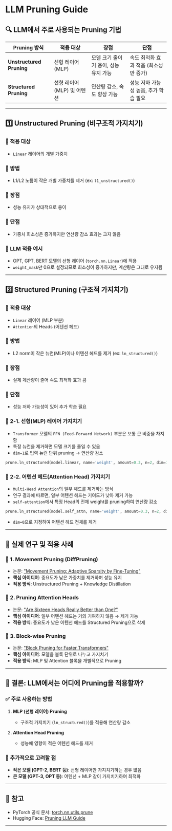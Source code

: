 # LLM Pruning Guide

## 🔍 LLM에서 주로 사용되는 Pruning 기법

| Pruning 방식           | 적용 대상                | 장점                                   | 단점                                    |
|-----------------------|----------------------|--------------------------------------|----------------------------------------|
| **Unstructured Pruning** | 선형 레이어 (MLP)      | 모델 크기 줄이기 용이, 성능 유지 가능 | 속도 최적화 효과 적음 (희소성만 증가)  |
| **Structured Pruning**  | 선형 레이어 (MLP) 및 어텐션 | 연산량 감소, 속도 향상 가능         | 성능 저하 가능성 높음, 추가 학습 필요  |

---

## 1️⃣ Unstructured Pruning (비구조적 가지치기)

### 📌 적용 대상
- `Linear` 레이어의 개별 가중치

### 📌 방법
- L1/L2 노름이 작은 개별 가중치를 제거 (ex: `l1_unstructured()`)

### 📌 장점
- 성능 유지가 상대적으로 용이

### 📌 단점
- 가중치 희소성은 증가하지만 연산량 감소 효과는 크지 않음

### 📌 LLM 적용 예시
- OPT, GPT, BERT 모델의 선형 레이어 (`torch.nn.Linear`)에 적용
- `weight_mask`만 0으로 설정되므로 희소성이 증가하지만, 계산량은 그대로 유지됨

---

## 2️⃣ Structured Pruning (구조적 가지치기)

### 📌 적용 대상
- `Linear` 레이어 (MLP 부분)
- `Attention`의 Heads (어텐션 헤드)

### 📌 방법
- L2 norm이 작은 뉴런(MLP)이나 어텐션 헤드를 제거 (ex: `ln_structured()`)

### 📌 장점
- 실제 계산량이 줄어 속도 최적화 효과 큼

### 📌 단점
- 성능 저하 가능성이 있어 추가 학습 필요

### 📌 2-1. 선형(MLP) 레이어 가지치기
- `Transformer` 모델의 `FFN (Feed-Forward Network)` 부분은 보통 큰 비중을 차지함
- 특정 뉴런을 제거하면 모델 크기를 줄일 수 있음
- `dim=1`로 입력 뉴런 단위 pruning → 연산량 감소

```python
prune.ln_structured(model.linear, name='weight', amount=0.3, n=2, dim=1)
```

### 📌 2-2. 어텐션 헤드(Attention Head) 가지치기
- `Multi-Head Attention`의 일부 헤드를 제거하는 방식
- 연구 결과에 따르면, 일부 어텐션 헤드는 기여도가 낮아 제거 가능
- `self-attention`에서 특정 Head의 전체 weight를 pruning하여 연산량 감소

```python
prune.ln_structured(model.self_attn, name='weight', amount=0.3, n=2, dim=0)  # Head 단위 pruning
```

- `dim=0`으로 지정하여 어텐션 헤드 전체를 제거

---

## 🔬 실제 연구 및 적용 사례

### 📖 1. Movement Pruning (DiffPruning)
- 논문: ["Movement Pruning: Adaptive Sparsity by Fine-Tuning"](https://arxiv.org/abs/2005.07683)
- **핵심 아이디어**: 중요도가 낮은 가중치를 제거하며 성능 유지
- **적용 방식**: Unstructured Pruning + Knowledge Distillation

### 📖 2. Pruning Attention Heads
- 논문: ["Are Sixteen Heads Really Better than One?"](https://arxiv.org/abs/1905.10650)
- **핵심 아이디어**: 일부 어텐션 헤드는 거의 기여하지 않음 → 제거 가능
- **적용 방식**: 중요도가 낮은 어텐션 헤드를 Structured Pruning으로 삭제

### 📖 3. Block-wise Pruning
- 논문: ["Block Pruning for Faster Transformers"](https://arxiv.org/abs/2203.07890)
- **핵심 아이디어**: 모델을 블록 단위로 나누고 가지치기
- **적용 방식**: MLP 및 Attention 블록을 개별적으로 Pruning

---

## 🔎 결론: LLM에서는 어디에 Pruning을 적용할까?

### ✅ 주로 사용하는 방법

1. **MLP (선형 레이어) Pruning**
   - 구조적 가지치기 (`ln_structured()`)를 적용해 연산량 감소

2. **Attention Head Pruning**
   - 성능에 영향이 적은 어텐션 헤드를 제거

### 🚀 추가적으로 고려할 점

- **작은 모델 (GPT-2, BERT 등)**: 선형 레이어만 가지치기하는 경우 많음
- **큰 모델 (GPT-3, OPT 등)**: 어텐션 + MLP 같이 가지치기하여 최적화

---

## 📌 참고
- PyTorch 공식 문서: [torch.nn.utils.prune](https://pytorch.org/docs/stable/generated/torch.nn.utils.prune.html)
- Hugging Face: [Pruning LLM Guide](https://huggingface.co/docs/transformers/pruning)

---

